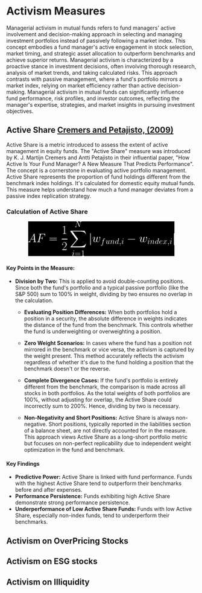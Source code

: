 # Activism Measures


Managerial activism in mutual funds refers to fund managers' active involvement and decision-making approach in selecting and managing investment portfolios instead of passively following a market index. This concept embodies a fund manager's active engagement in stock selection, market timing, and strategic asset allocation to outperform benchmarks and achieve superior returns. Managerial activism is characterized by a proactive stance in investment decisions, often involving thorough research, analysis of market trends, and taking calculated risks. This approach contrasts with passive management, where a fund's portfolio mirrors a market index, relying on market efficiency rather than active decision-making. Managerial activism in mutual funds can significantly influence fund performance, risk profiles, and investor outcomes, reflecting the manager's expertise, strategies, and market insights in pursuing investment objectives.


## Active Share [Cremers and Petajisto, (2009)](https://doi.org/10.1093/rfs/hhp057)


Active Share is a metric introduced to assess the extent of active management in equity funds. The "Active Share" measure was introduced by K. J. Martijn Cremers and Antti Petajisto in their influential paper, "How Active Is Your Fund Manager? A New Measure That Predicts Performance". The concept is a cornerstone in evaluating active portfolio management. Active Share represents the proportion of fund holdings different from the benchmark index holdings. It's calculated for domestic equity mutual funds. This measure helps understand how much a fund manager deviates from a passive index replication strategy.

###  Calculation of Active Share


<div align="center">
    <img src="img/AF.png" alt="AF = \frac{1}{2} \sum_{i=1}^{N} |w_{fund,i} - w_{index,i}|">
</div>


#### Key Points in the Measure:

- **Division by Two:** This is applied to avoid double-counting positions. Since both the fund's portfolio and a typical passive portfolio (like the S&P 500) sum to 100% in weight, dividing by two ensures no overlap in the calculation.

     - **Evaluating Position Differences:** When both portfolios hold a position in a security, the absolute difference in weights indicates the distance of the fund from the benchmark. This controls whether the fund is underweighting or overweighting a position.

     - **Zero Weight Scenarios:** In cases where the fund has a position not mirrored in the benchmark or vice versa, the activism is captured by the weight present. This method accurately reflects the activism regardless of whether it's due to the fund holding a position that the benchmark doesn't or the reverse.

     - **Complete Divergence Cases:** If the fund's portfolio is entirely different from the benchmark, the comparison is made across all stocks in both portfolios. As the total weights of both portfolios are 100%, without adjusting for overlap, the Active Share could incorrectly sum to 200%. Hence, dividing by two is necessary.

     - **Non-Negativity and Short Positions:** Active Share is always non-negative. Short positions, typically reported in the liabilities section of a balance sheet, are not directly accounted for in the measure. This approach views Active Share as a long-short portfolio metric but focuses on non-perfect replicability due to independent weight optimization in the fund and benchmark.




#### Key Findings

- **Predictive Power:** Active Share is linked with fund performance. Funds with the highest Active Share tend to outperform their benchmarks before and after expenses.
- **Performance Persistence:** Funds exhibiting high Active Share demonstrate strong performance persistence.
- **Underperformance of Low Active Share Funds:** Funds with low Active Share, especially non-index funds, tend to underperform their benchmarks.








## Activism on OverPricing Stocks


## Activism on ESG stocks


## Activism on Illiquidity